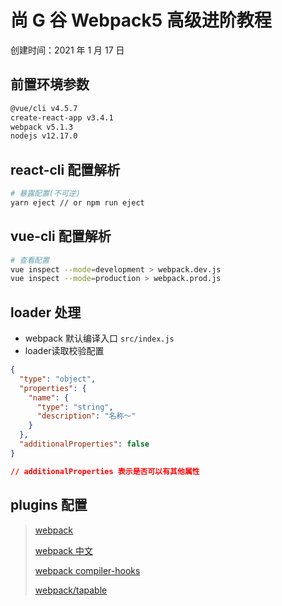 # 尚 G 谷 Webpack5 高级进阶教程

创建时间：2021 年 1 月 17 日

## 前置环境参数

```bash
@vue/cli v4.5.7
create-react-app v3.4.1
webpack v5.1.3
nodejs v12.17.0
```

## react-cli 配置解析

```bash
# 暴露配置(不可逆)
yarn eject // or npm run eject
```

## vue-cli 配置解析

```bash
# 查看配置
vue inspect --mode=development > webpack.dev.js
vue inspect --mode=production > webpack.prod.js
```

## loader 处理

* webpack 默认编译入口 `src/index.js`
* loader读取校验配置

```json
{
  "type": "object",
  "properties": {
    "name": {
      "type": "string",
      "description": "名称～"
    }
  },
  "additionalProperties": false
}

// additionalProperties 表示是否可以有其他属性
```

## plugins 配置

> [webpack](https://webpack.js.org/)
>
> [webpack 中文](https://webpack.docschina.org/)
>
> [webpack compiler-hooks](https://webpack.docschina.org/api/compiler-hooks/#hooks)
>
> [webpack/tapable](https://github.com/webpack/tapable#tapable)
